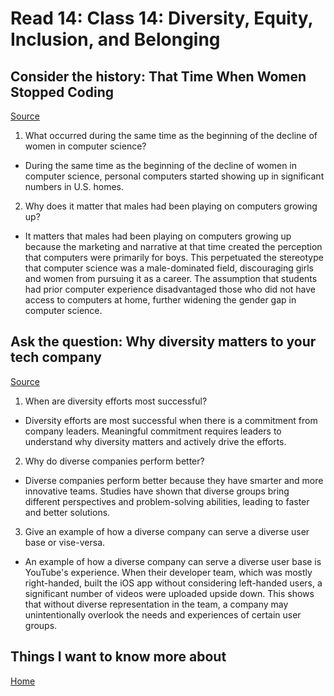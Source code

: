 # Read 14: Class 14: Diversity, Equity, Inclusion, and Belonging

## Consider the history: That Time When Women Stopped Coding

[Source](https://www.npr.org/sections/money/2014/10/21/357629765/when-women-stopped-coding)

1. What occurred during the same time as the beginning of the decline of women in computer science?

- During the same time as the beginning of the decline of women in computer science, personal computers started showing up in significant numbers in U.S. homes.

2. Why does it matter that males had been playing on computers growing up?

- It matters that males had been playing on computers growing up because the marketing and narrative at that time created the perception that computers were primarily for boys. This perpetuated the stereotype that computer science was a male-dominated field, discouraging girls and women from pursuing it as a career. The assumption that students had prior computer experience disadvantaged those who did not have access to computers at home, further widening the gender gap in computer science.

## Ask the question: Why diversity matters to your tech company

[Source](https://www.usatoday.com/story/tech/columnist/2015/07/21/why-diversity-matters-your-tech-company/30419871/)

1. When are diversity efforts most successful?

- Diversity efforts are most successful when there is a commitment from company leaders. Meaningful commitment requires leaders to understand why diversity matters and actively drive the efforts.

2. Why do diverse companies perform better?

- Diverse companies perform better because they have smarter and more innovative teams. Studies have shown that diverse groups bring different perspectives and problem-solving abilities, leading to faster and better solutions. 

3. Give an example of how a diverse company can serve a diverse user base or vise-versa.

- An example of how a diverse company can serve a diverse user base is YouTube's experience. When their developer team, which was mostly right-handed, built the iOS app without considering left-handed users, a significant number of videos were uploaded upside down. This shows that without diverse representation in the team, a company may unintentionally overlook the needs and experiences of certain user groups.


## Things I want to know more about

[Home](README.md)